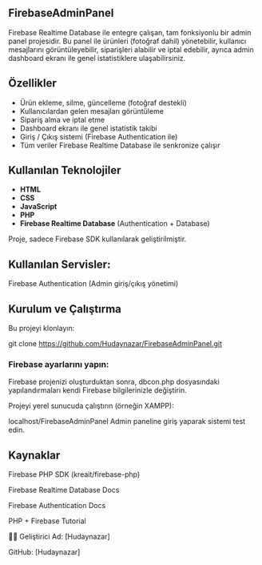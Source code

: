 ## FirebaseAdminPanel

Firebase Realtime Database ile entegre çalışan, tam fonksiyonlu bir admin panel projesidir. Bu panel ile ürünleri (fotoğraf dahil) yönetebilir, kullanıcı mesajlarını görüntüleyebilir, siparişleri alabilir ve iptal edebilir, ayrıca admin dashboard ekranı ile genel istatistiklere ulaşabilirsiniz.

## Özellikler

- Ürün ekleme, silme, güncelleme (fotoğraf destekli)
- Kullanıcılardan gelen mesajları görüntüleme
- Sipariş alma ve iptal etme
- Dashboard ekranı ile genel istatistik takibi
- Giriş / Çıkış sistemi (Firebase Authentication ile)
- Tüm veriler Firebase Realtime Database ile senkronize çalışır

## Kullanılan Teknolojiler

- **HTML**
- **CSS**
- **JavaScript**
- **PHP**
- **Firebase Realtime Database** (Authentication + Database)

Proje, sadece Firebase SDK kullanılarak geliştirilmiştir.

## Kullanılan Servisler:
Firebase Authentication (Admin giriş/çıkış yönetimi)

## Kurulum ve Çalıştırma
Bu projeyi klonlayın:

git clone https://github.com/Hudaynazar/FirebaseAdminPanel.git
### Firebase ayarlarını yapın:

Firebase projenizi oluşturduktan sonra, dbcon.php dosyasındaki yapılandırmaları kendi Firebase bilgilerinizle değiştirin.

Projeyi yerel sunucuda çalıştırın (örneğin XAMPP):

localhost/FirebaseAdminPanel
Admin paneline giriş yaparak sistemi test edin.

## Kaynaklar
Firebase PHP SDK (kreait/firebase-php)

Firebase Realtime Database Docs

Firebase Authentication Docs

PHP + Firebase Tutorial

👨‍💻 Geliştirici
Ad: [Hudaynazar]

GitHub: [Hudaynazar]
